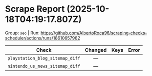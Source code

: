 # Scrape Report (2025-10-18T04:19:17.807Z)

Group: `seo`  |  Run: https://github.com/AlbertoRoca96/scraping-checks-scheduler/actions/runs/18610657982

| Check | Changed | Keys | Error |
|---|:---:|:--|:--|
| `playstation_blog_sitemap_diff` | — |  |  |
| `nintendo_us_news_sitemap_diff` | — |  |  |
